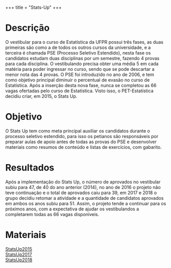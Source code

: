 +++
title = "Stats-Up"
+++

# Descrição

O vestibular para o curso de Estatística da UFPR possui três fases, as duas primeiras
são como a de todos os outros cursos da universidade, e a terceira é chamada
PSE (Processo Seletivo Estendido), nesta fase os candidatos estudam duas disciplinas
por um semestre, fazendo 4 provas para cada disciplina. O vestibulando precisa obter
uma média 5 em cada matéria para poder ingressar no curso, sendo que se pode descartar
a menor nota das 4 provas. O PSE foi introduzido no ano de 2006, e tem como objetivo
principal diminuir o percentual de evasão no curso de Estatística. Após a inserção
desta nova fase, nunca se completou as 66 vagas ofertadas pelo curso de Estatística.
Visto isso, o PET-Estatística decidiu criar, em 2015, o Stats Up.

# Objetivo

O Stats Up tem como meta principal auxiliar os candidatos durante o processo seletivo
estendido, para isso os petianos são responsáveis por preparar aulas de apoio antes
de todas as provas do PSE e desenvolver materiais como resumos de conteúdo e listas
de exercícios, com gabarito.

# Resultados

Após a implementação do Stats Up, o número de aprovados no vestibular subiu para 47,
de 40 do ano anterior (2014), no ano de 2016 o projeto não teve continuação e o total
de aprovados caiu para 39, em 2017 e 2018 o grupo decidiu retomar a atividade e a
quantidade de candidatos aprovados em ambos os anos subiu para 51. Assim, o projeto
tende a continuar para os próximos anos, com a expectativa de ajudar os vestibulandos
a completarem todas as 66 vagas disponíveis.

# Materiais


[StatsUp2015](#.pdf)  
[StatsUp2017](#.pdf)  
[StatsUp2018](#.pdf)  
